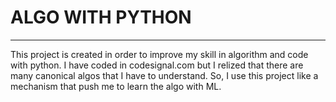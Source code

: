 # ALGO WITH PYTHON
---
This project is created in order to improve my skill in algorithm and code with python. I have coded in codesignal.com but I relized that there are many canonical algos that I have to understand. So, I use this project like a mechanism that push me to learn the algo with ML.